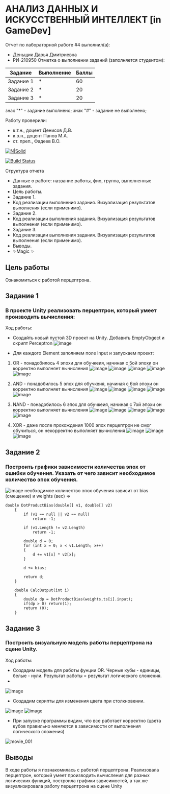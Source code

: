 # АНАЛИЗ ДАННЫХ И ИСКУССТВЕННЫЙ ИНТЕЛЛЕКТ [in GameDev]
Отчет по лабораторной работе #4 выполнил(а):
- Деньщик Дарья Дмитриевна
- РИ-210950
Отметка о выполнении заданий (заполняется студентом):

| Задание | Выполнение | Баллы |
| ------ | ------ | ------ |
| Задание 1 | * | 60 |
| Задание 2 | * | 20 |
| Задание 3 | * | 20 |

знак "*" - задание выполнено; знак "#" - задание не выполнено;

Работу проверили:
- к.т.н., доцент Денисов Д.В.
- к.э.н., доцент Панов М.А.
- ст. преп., Фадеев В.О.

[![N|Solid](https://cldup.com/dTxpPi9lDf.thumb.png)](https://nodesource.com/products/nsolid)

[![Build Status](https://travis-ci.org/joemccann/dillinger.svg?branch=master)](https://travis-ci.org/joemccann/dillinger)

Структура отчета

- Данные о работе: название работы, фио, группа, выполненные задания.
- Цель работы.
- Задание 1.
- Код реализации выполнения задания. Визуализация результатов выполнения (если применимо).
- Задание 2.
- Код реализации выполнения задания. Визуализация результатов выполнения (если применимо).
- Задание 3.
- Код реализации выполнения задания. Визуализация результатов выполнения (если применимо).
- Выводы.
- ✨Magic ✨

## Цель работы
Ознакомиться с работой перцептрона.

## Задание 1
### В проекте Unity реализовать перцептрон, который умеет производить вычисления:
Ход работы:
- Создайть новый пустой 3D проект на Unity. Добавить EmptyObgect и скрипт Perceptron
![image](https://user-images.githubusercontent.com/104368430/203922880-3d623e7b-1901-4acb-bb48-1aa673750b1f.png)

- Для каждого Element заполняем поле Input и запускаем проект:
 1) OR - понадобилось 4 эпохи для обучкеия, начиная с 5ой эпохи он корректно выполняет вычисления
![image](https://user-images.githubusercontent.com/104368430/203927994-78a46e36-56ec-425f-9bf2-9d95794d0165.png)
![image](https://user-images.githubusercontent.com/104368430/203928752-9cffd4c9-a06a-40cb-be69-92fbdafe4246.png)
![image](https://user-images.githubusercontent.com/104368430/203928802-a9f6ba4a-f0d7-4c9d-8e2c-671aa5f257b8.png)
![image](https://user-images.githubusercontent.com/104368430/203928849-1eb04c07-207d-42a6-b7f8-f27091a1029f.png)
![image](https://user-images.githubusercontent.com/104368430/203928892-1c3a5eaf-1076-41d5-9fab-ffbe4366a119.png)

 2) AND - понадобилось 5 эпох для обучкеия, начиная с 6ой эпохи он корректно выполняет вычисления
![image](https://user-images.githubusercontent.com/104368430/203930371-f328d6a4-4764-41e2-9a9b-4b60b9b13bd1.png)
![image](https://user-images.githubusercontent.com/104368430/203930474-b3ddac6b-64a7-4a07-b321-c02bd4ad4ec8.png)
![image](https://user-images.githubusercontent.com/104368430/203930508-616aed56-8bfd-4d6e-81b3-1214a9a86fdb.png)
![image](https://user-images.githubusercontent.com/104368430/203930551-d4c2ca3b-9136-4b2a-9c58-dbf63b26a976.png)
![image](https://user-images.githubusercontent.com/104368430/203930582-0b6dc10e-42de-4f4f-8197-8b279be182b8.png)

 3) NAND - понадобилось 6 эпох для обучкеия, начиная с 7ой эпохи он корректно выполняет вычисления
![image](https://user-images.githubusercontent.com/104368430/203930915-10d2697f-fbd7-4a27-abe0-4bbd63313d4c.png)
![image](https://user-images.githubusercontent.com/104368430/203930953-6b274b14-e6ee-4a6c-b7a8-db19420217a9.png)
![image](https://user-images.githubusercontent.com/104368430/203930971-7552f463-de3f-4218-83c9-98abaf8c8211.png)
![image](https://user-images.githubusercontent.com/104368430/203930999-83b4c92e-f6bf-4663-9acb-bbb984532d70.png)
![image](https://user-images.githubusercontent.com/104368430/203931021-55ddcb72-8bc8-412c-baa8-b2e7d05478ee.png)

 4) XOR - даже после прохождения 1000 эпох перцептрон не смог обучиться, он некорректно выполняет вычисления
![image](https://user-images.githubusercontent.com/104368430/203931521-0d27d4b5-8b24-4daf-b8ec-7be3a4dcc4d9.png)
![image](https://user-images.githubusercontent.com/104368430/203932711-687b6444-a01c-4018-9926-dd124245792e.png)
![image](https://user-images.githubusercontent.com/104368430/203932890-46e3304a-a911-4d01-accd-ecbdcabc9bdc.png)

## Задание 2
### Построить графики зависимости количества эпох от ошибки обучения. Указать от чего зависит необходимое количество эпох обучения.

![image](https://user-images.githubusercontent.com/104368430/203941457-e88be278-4419-44c9-9bea-72a0e08299a2.png)
необходимое количество эпох обучения зависит от bias (смещение) и weights (вес) =>
```
double DotProductBias(double[] v1, double[] v2) 
	{
		if (v1 == null || v2 == null)
			return -1;
	 
		if (v1.Length != v2.Length)
			return -1;
	 
		double d = 0;
		for (int x = 0; x < v1.Length; x++)
		{
			d += v1[x] * v2[x];
		}

		d += bias;
	 
		return d;
	}

	double CalcOutput(int i)
	{
		double dp = DotProductBias(weights,ts[i].input);
		if(dp > 0) return(1);
		return (0);
	}
```

## Задание 3
### Построить визуальную модель работы перцептрона на сцене Unity. 
Ход работы: 
 - Создадим модель для работы фунции OR. Черные кубы - единицы, белые - нули. Результат работы = результат логического сложения.
 - 
![image](https://user-images.githubusercontent.com/104368430/203980095-88e12f5d-c187-4358-b992-dbcd3f1c6184.png)
 - Создадим скрипты для изменения цвета при столкновении.

![image](https://user-images.githubusercontent.com/104368430/203980197-d2423cd8-7cf8-43d0-aa37-ada9689fa236.png)
![image](https://user-images.githubusercontent.com/104368430/203980241-810db1b6-efa3-43e2-baed-ec96e8c7205a.png)

 - При запуске программы видим, что все работает корректно (цвета кубов правильно меняются в зависимости от выполнения логического сложения)
  
![movie_001](https://user-images.githubusercontent.com/104368430/203983746-7860cde5-f3ca-4371-96ff-e3ca284eb3fa.gif)

## Выводы
В ходе работы я познакомилась с работой перцептрона. Реализовала перцептрон, который умеет производить вычисления для разных логических функций, построила графики зависимостей, а так же визуализировала работу перцептрона на сцене Unity
